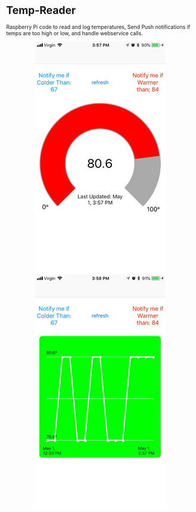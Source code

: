 # Temp-Reader
Raspberry Pi code to read and log temperatures, Send Push notifications if temps are too high or low, and handle webservice calls.





<p align="center">
  <img src="/Image-1.jpg" width="350"/>
  <img src="/Image-21.jpg" width="350"/>
</p>
